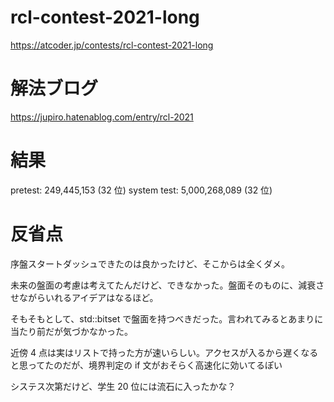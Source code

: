 # rcl-contest-2021-long
https://atcoder.jp/contests/rcl-contest-2021-long

# 解法ブログ

https://jupiro.hatenablog.com/entry/rcl-2021

# 結果

pretest: 249,445,153 (32 位)
system test: 5,000,268,089 (32 位)

# 反省点

序盤スタートダッシュできたのは良かったけど、そこからは全くダメ。

未来の盤面の考慮は考えてたんだけど、できなかった。盤面そのものに、減衰させながらいれるアイデアはなるほど。

そもそもとして、std::bitset で盤面を持つべきだった。言われてみるとあまりに当たり前だが気づかなかった。

近傍 4 点は実はリストで持った方が速いらしい。アクセスが入るから遅くなると思ってたのだが、境界判定の if 文がおそらく高速化に効いてるぽい

システス次第だけど、学生 20 位には流石に入ったかな？